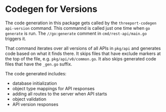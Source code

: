 # Codegen for Versions

The code generation in this package gets called by the `threeport-codegen
api-version` command.  This commannd is called just one time when `go generate`
is run.  The `//go:generate` comment in `cmd/rest-api/main.go` triggers it.

That command iterates over all versions of all APIs in `pkg/api` and generates
code based on what it finds there.  It skips files that have exclude markers at
the top of the file, e.g. `pkg/api/v0/common.go`.  It also skips generated code
files that have the `_gen.go` suffix.

The code generated includes:
* database initialization
* object type mappings for API responses
* adding all routes to the server when API starts
* object validation
* API version responses

